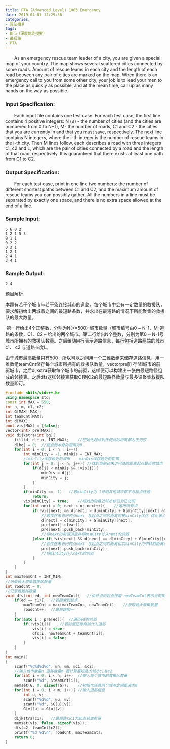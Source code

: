 ```yaml
---
title: PTA (Advanced Level) 1003 Emergency
date: 2019-04-01 12:29:36
categories: 
- 算法相关
tags:
- DFS（深度优先搜索）
- 最短路
- PTA
---
```


　　As an emergency rescue team leader of a city, you are given a special map of your country. The map shows several scattered cities connected by some roads. Amount of rescue teams in each city and the length of each road between any pair of cities are marked on the map. When there is an emergency call to you from some other city, your job is to lead your men to the place as quickly as possible, and at the mean time, call up as many hands on the way as possible.

### Input Specification:

　　Each input file contains one test case. For each test case, the first line contains 4 positive integers: N (≤) - the number of cities (and the cities are numbered from 0 to N−1), M- the number of roads, C1 and C2 - the cities that you are currently in and that you must save, respectively. The next line contains N integers, where the i-th integer is the number of rescue teams in the i-th city. Then M lines follow, each describes a road with three integers c1, c2 and L, which are the pair of cities connected by a road and the length of that road, respectively. It is guaranteed that there exists at least one path from C1 to C2.

### Output Specification:

　　For each test case, print in one line two numbers: the number of different shortest paths between C1 and C2, and the maximum amount of rescue teams you can possibly gather. All the numbers in a line must be separated by exactly one space, and there is no extra space allowed at the end of a line.

### Sample Input:

```
5 6 0 2
1 2 1 5 3
0 1 1
0 2 2
0 3 1
1 2 1
2 4 1
3 4 1
```

### Sample Output:

```
2 4
```

题目解析

  本题有若干个城市与若干条连接城市的道路，每个城市中会有一定数量的救援队，要求解初给出两城市之间的最短路条数，并求出在最短路的情况下所能聚集的救援队的最大数量。

​    第一行给出4个正整数，分别为N(<=500)-城市数量（城市编号由0 ~ N-1，M-道路的条数，C1、C2 – 给出的两个城市。第二行给出N个整数，分别为第0 ~ N-1号城市所拥有的救援队数量。之后给随M行表示道路信息，每行包括道路两端的城市c1、 c2 与道路长度L。

​    由于城市最高数量只有500，所以可以之间用一个二维数组来储存道路信息，用一维数组teamCnt储存每个城市所拥有的救援队数量，vector<int>pre[i] 存储i城市的前驱城市，之后dijkstra获取每个城市的前驱，这样便可以构建出一张由最短路径组成的邻接表。之后dfs这张邻接表获取C1到C2的最短路径数量与最多课聚集救援队数量即可。

```c++
#include <bits/stdc++.h>
using namespace std;
const int MAX = 550;
int n, m, c1, c2;
int G[MAX][MAX];
int teamCnt[MAX];
int d[MAX];
bool vis[MAX] = {false};
vector<int> pre[MAX];
void dijkstra(int bg){
    fill(d, d + n, INT_MAX);    //初始化起点到任何点的距离都为正无穷
    d[bg] = 0;  //起点到本身的距离为0
    for(int i = 0; i < n ; i++){
        int minCity = -1, minDis = INT_MAX;
        //minCity保存最近的城市    minDis保存最近的距离
        for(int j = 0; j < n; j++){ //找到当前还未访问过的距离起点最近的城市
            if(d[j] < minDis && !vis[j]){
                minDis = d[j];
                minCity = j;
            }
        }
        if(minCity == -1)   //若minCity为-1证明其他城市都不与起点连通
            return;
        vis[minCity] = true;    //将找出的最近城市标记为已访问
        for(int next = 0; next < n; next++){    //遍历所有点
            if(!vis[next] && d[next] > d[minCity] + G[minCity][next] && G[minCity][next] != 0){
                //若存在未访问的点next 与起点之间的距离可被minCity优化 优化该点
                d[next] = d[minCity] + G[minCity][next];
                pre[next].clear();
                pre[next].push_back(minCity);
                //将next的前驱清空并将minCity计入next的前驱
            }else if(!vis[next] && d[next] == d[minCity] + G[minCity][next] && G[minCity][next] != 0){
                //若存在未访问的点next 与起点之间的距离和以minCity为中转的距离相等
                pre[next].push_back(minCity);
                //将minCity计入next的前驱
            }
        }
    }
}
int maxTeamCnt = INT_MIN;
//记录最大聚集救援队数量
int roadCnt = 0;
//记录最短路数量
void dfs(int ed, int nowTeamCnt){   //由终点向起点搜索 nowTeamCnt表示当前聚集的救援队数量
    if(ed == c1){   //若搜索到起点
        maxTeamCnt = max(maxTeamCnt, nowTeamCnt);   //获取最大聚集数量
        roadCnt++;  //最短路加一
    }
    for(auto i : pre[ed]){  //遍历ed的前驱
        if(!vis[i]){    //若前驱还每有被计入道路
            vis[i] = true;
            dfs(i, nowTeamCnt + teamCnt[i]);
            vis[i] = false;
        }
    }
}
int main()
{
    scanf("%d%d%d%d", &n, &m, &c1, &c2);
    //输入城市数量n 道路数量m 要计算最短路的城市c1与c2
    for(int i = 0; i < n; i++)  //输入每个城市的救援队数量
        scanf("%d", &teamCnt[i]);
    memset(G, 0, sizeof(G));    //初始化任意两个城市之间距离为0
    for(int i = 0; i < m; i++){ //输入道路信息
        int u, v;
        scanf("%d%d", &u, &v);
        scanf("%d", &G[u][v]);
        G[v][u] = G[u][v];
    }
    dijkstra(c1);   //最短路以c1为起点获取前驱
    memset(vis, false, sizeof(vis));
    dfs(c2, teamCnt[c2]);
    printf("%d %d\n", roadCnt, maxTeamCnt);
    return 0;
}
```

